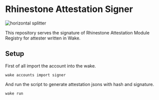 # Rhinestone Attestation Signer

![horizontal splitter](https://github.com/Ackee-Blockchain/wake-detect-action/assets/56036748/ec488c85-2f7f-4433-ae58-3d50698a47de)

This repository serves the signature of Rhinestone Attestation Module Registry for attester written in Wake.

## Setup


First of all import the account into the wake.
```
wake accounts import signer
```


And run the script to generate attestation jsons with hash and signature.
```
wake run
```
